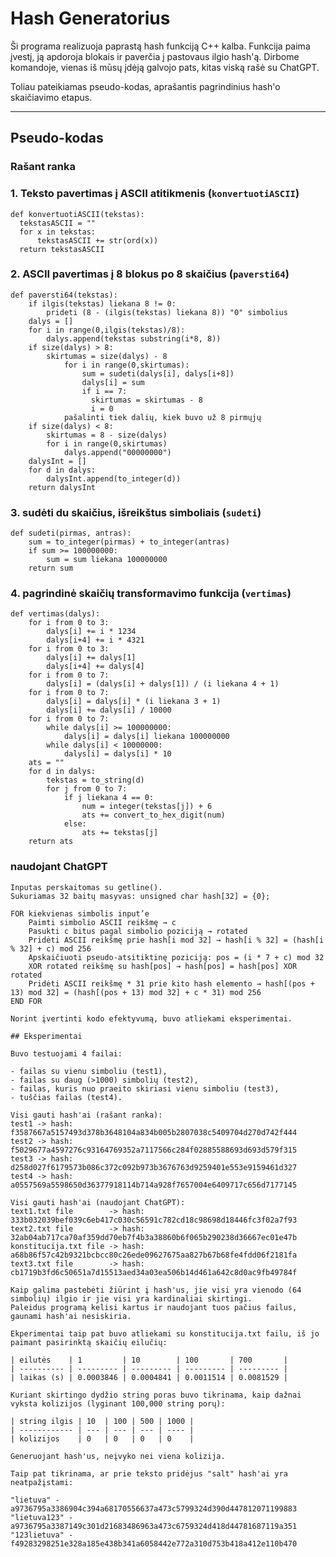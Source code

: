 # Hash Generatorius

Ši programa realizuoja paprastą hash funkciją C++ kalba.
Funkcija paima įvestį, ją apdoroja blokais ir paverčia į pastovaus ilgio hash'ą.
Dirbome komandoje, vienas iš mūsų įdėją galvojo pats, kitas viską rašė su ChatGPT.

Toliau pateikiamas pseudo-kodas, aprašantis pagrindinius hash'o skaičiavimo etapus.

---

## Pseudo-kodas

### Rašant ranka

### 1. Teksto pavertimas į ASCII atitikmenis (`konvertuotiASCII`)

    def konvertuotiASCII(tekstas):
      tekstasASCII = ""
      for x in tekstas:
          tekstasASCII += str(ord(x))
      return tekstasASCII

### 2. ASCII pavertimas į 8 blokus po 8 skaičius (`paversti64`)

    def paversti64(tekstas):
        if ilgis(tekstas) liekana 8 != 0:
            prideti (8 - (ilgis(tekstas) liekana 8)) "0" simbolius
        dalys = []
        for i in range(0,ilgis(tekstas)/8):
            dalys.append(tekstas substring(i*8, 8))
        if size(dalys) > 8:
            skirtumas = size(dalys) - 8
                for i in range(0,skirtumas):
                    sum = sudeti(dalys[i], dalys[i+8])
                    dalys[i] = sum
                    if i == 7:
                      skirtumas = skirtumas - 8
                      i = 0
                pašalinti tiek dalių, kiek buvo už 8 pirmųjų
        if size(dalys) < 8:
            skirtumas = 8 - size(dalys)
            for i in range(0,skirtumas)
                dalys.append("00000000")
        dalysInt = []
        for d in dalys:
            dalysInt.append(to_integer(d))
        return dalysInt

### 3. sudėti du skaičius, išreikštus simboliais (`sudeti`)

    def sudeti(pirmas, antras):
        sum = to_integer(pirmas) + to_integer(antras)
        if sum >= 100000000:
            sum = sum liekana 100000000
        return sum

### 4. pagrindinė skaičių transformavimo funkcija (`vertimas`)

    def vertimas(dalys):
        for i from 0 to 3:
            dalys[i] += i * 1234
            dalys[i+4] += i * 4321
        for i from 0 to 3:
            dalys[i] += dalys[1]
            dalys[i+4] += dalys[4]
        for i from 0 to 7:
            dalys[i] = (dalys[i] + dalys[1]) / (i liekana 4 + 1)
        for i from 0 to 7:
            dalys[i] = dalys[i] * (i liekana 3 + 1)
            dalys[i] += dalys[i] / 10000
        for i from 0 to 7:
            while dalys[i] >= 100000000:
                dalys[i] = dalys[i] liekana 100000000
            while dalys[i] < 10000000:
                dalys[i] = dalys[i] * 10
        ats = ""
        for d in dalys:
            tekstas = to_string(d)
            for j from 0 to 7:
                if j liekana 4 == 0:
                    num = integer(tekstas[j]) + 6
                    ats += convert_to_hex_digit(num)
                else:
                    ats += tekstas[j]
        return ats

### naudojant ChatGPT

```Vartotojas parašo input'ą.
Inputas perskaitomas su getline().
Sukuriamas 32 baitų masyvas: unsigned char hash[32] = {0};

FOR kiekvienas simbolis input’e
    Paimti simbolio ASCII reikšmę → c
    Pasukti c bitus pagal simbolio poziciją → rotated
    Pridėti ASCII reikšmę prie hash[i mod 32] → hash[i % 32] = (hash[i % 32] + c) mod 256
    Apskaičiuoti pseudo-atsitiktinę poziciją: pos = (i * 7 + c) mod 32
    XOR rotated reikšmę su hash[pos] → hash[pos] = hash[pos] XOR rotated
    Pridėti ASCII reikšmę * 31 prie kito hash elemento → hash[(pos + 13) mod 32] = (hash[(pos + 13) mod 32] + c * 31) mod 256
END FOR

Norint įvertinti kodo efektyvumą, buvo atliekami eksperimentai.

## Eksperimentai

Buvo testuojami 4 failai:

- failas su vienu simboliu (test1),
- failas su daug (>1000) simbolių (test2),
- failas, kuris nuo praeito skiriasi vienu simboliu (test3),
- tuščias failas (test4).

Visi gauti hash'ai (rašant ranka):
test1 -> hash: f3587667a5157493d378b3648104a834b005b2807038c5409704d270d742f444
test2 -> hash: f5029677a4597276c93164769352a7117566c284f02885588693d693d579f315
test3 -> hash: d258d027f6179573b086c372c092b973b3676763d9259401e553e9159461d327
test4 -> hash: a0557569a5598650d36377918114b714a928f7657004e6409717c656d7177145

Visi gauti hash'ai (naudojant ChatGPT):
text1.txt file        -> hash: 333b032039bef039c6eb417c030c56591c782cd18c98698d18446fc3f02a7f93
text2.txt file        -> hash: 32ab04ab717ca70af359dd70eb7f4b3a38860b6f065b290238d36667ec01e47b
konstitucija.txt file -> hash: a68b86f57c42b9321bcbcc80c26ede09627675aa827b67b68fe4fdd06f2181fa
text3.txt file        -> hash: cb1719b3fd6c50651a7d15513aed34a03ea506b14d461a642c8d0ac9fb49784f

Kaip galima pastebėti žiūrint į hash'us, jie visi yra vienodo (64 simbolių) ilgio ir jie visi yra kardinaliai skirtingi.
Paleidus programą kelisi kartus ir naudojant tuos pačius failus, gaunami hash'ai nesiskiria.

Ekperimentai taip pat buvo atliekami su konstitucija.txt failu, iš jo paimant pasirinktą skaičių eilučių:

| eilutės    | 1         | 10        | 100       | 700       |
| ---------- | --------- | --------- | --------- | --------- |
| laikas (s) | 0.0003846 | 0.0004841 | 0.0011514 | 0.0081529 |

Kuriant skirtingo dydžio string poras buvo tikrinama, kaip dažnai vyksta kolizijos (lyginant 100,000 string porų):

| string ilgis | 10  | 100 | 500 | 1000 |
| ------------ | --- | --- | --- | ---- |
| kolizijos    | 0   | 0   | 0   | 0    |

Generuojant hash'us, neįvyko nei viena kolizija.

Taip pat tikrinama, ar prie teksto pridėjus "salt" hash'ai yra neatpažįstami:

"lietuva" - a9736795a3386904c394a68170556637a473c5799324d390d447812071199883
"lietuva123" - a9736795a3387149c301d21683486963a473c6759324d418d44781687119a351
"123lietuva" - f49283298251e328a185e438b341a6058442e772a310d753b418a412e110b470
```
